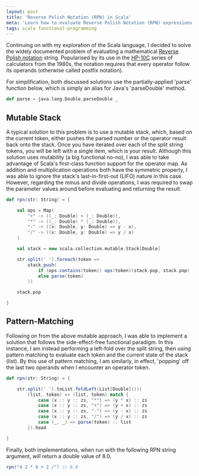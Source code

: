 ```yaml
---
layout: post
title: 'Reverse Polish Notation (RPN) in Scala'
meta: 'Learn how to evaluate Reverse Polish Notation (RPN) expressions in Scala using both mutable stack and functional programming approaches with practical code examples.'
tags: scala functional-programming
---
```


Continuing on with my exploration of the Scala language, I decided to solve the widely documented problem of evaluating a mathematical [Reverse Polish notation](http://en.wikipedia.org/wiki/Reverse_Polish_Notation) string.
Popularised by its use in the [HP-10C](http://en.wikipedia.org/wiki/HP-10C_series) series of calculators from the 1980s, the notation requires that every operator follow its operands (otherwise called postfix notation).

<!--more-->

For simplification, both discussed solutions use the partially-applied 'parse' function below, which is simply an alias for Java's 'parseDouble' method.

```scala
def parse = java.lang.Double.parseDouble _
```

## Mutable Stack

A typical solution to this problem is to use a mutable stack, which, based on the current token, either pushes the parsed number or the operator result back onto the stack.
Once you have iterated over each of the split string tokens, you will be left with a single item, which is your result.
Although this solution uses mutability (a big functional no-no), I was able to take advantage of Scala's first-class function support for the operator map.
As addition and multiplication operations both have the symmetric property, I was able to ignore the stack's last-in-first-out (LIFO) nature in this case.
However, regarding the minus and divide operations, I was required to swap the parameter values around before evaluating and returning the result.

```scala
def rpn(str: String) = {

    val ops = Map(
        "+" -> ((_: Double) + (_: Double)),
        "*" -> ((_: Double) * (_: Double)),
        "-" -> ((x: Double, y: Double) => y - x),
        "/" -> ((x: Double, y: Double) => y / x)
    )

    val stack = new scala.collection.mutable.Stack[Double]

    str.split(' ').foreach(token =>
        stack.push(
            if (ops.contains(token)) ops(token)(stack.pop, stack.pop)
            else parse(token)
        ))

    stack.pop

}
```

## Pattern-Matching

Following on from the above mutable approach, I was able to implement a solution that follows the side-effect-free functional paradigm.
In this instance, I am instead performing a left-fold over the split string, then using pattern matching to evaluate each token and the current state of the stack (list).
By this use of pattern matching, I am similarly, in effect, 'popping' off the last two operands when I encounter an operator token.

```scala
def rpn(str: String) = {

    str.split(' ').toList.foldLeft(List[Double]())(
        (list, token) => (list, token) match {
            case (x :: y :: zs, "*") => (y * x) :: zs
            case (x :: y :: zs, "+") => (y + x) :: zs
            case (x :: y :: zs, "-") => (y - x) :: zs
            case (x :: y :: zs, "/") => (y / x) :: zs
            case (_, _) => parse(token) :: list
        }).head

}
```

Finally, both implementations, when run with the following RPN string argument, will return a double value of 8.0.

```scala
rpn("4 2 * 8 + 2 /") // 8.0
```
